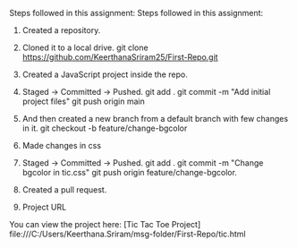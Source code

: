 Steps followed in this assignment:
Steps followed in this assignment:
1. Created a repository.
2. Cloned it to a local drive.
   git clone https://github.com/KeerthanaSriram25/First-Repo.git
3. Created a JavaScript project inside the repo.
4. Staged -> Committed -> Pushed.
   git add .
   git commit -m "Add initial project files"
   git push origin main

5. And then created a new branch from a default branch with few changes in it.
   git checkout -b feature/change-bgcolor
6. Made changes in css 
7. Staged -> Committed -> Pushed.
     git add .
     git commit -m "Change bgcolor in tic.css"
     git push origin feature/change-bgcolor.
8. Created a pull request.
9. Project URL

You can view the project here: [Tic Tac Toe Project] file:///C:/Users/Keerthana.Sriram/msg-folder/First-Repo/tic.html
   
